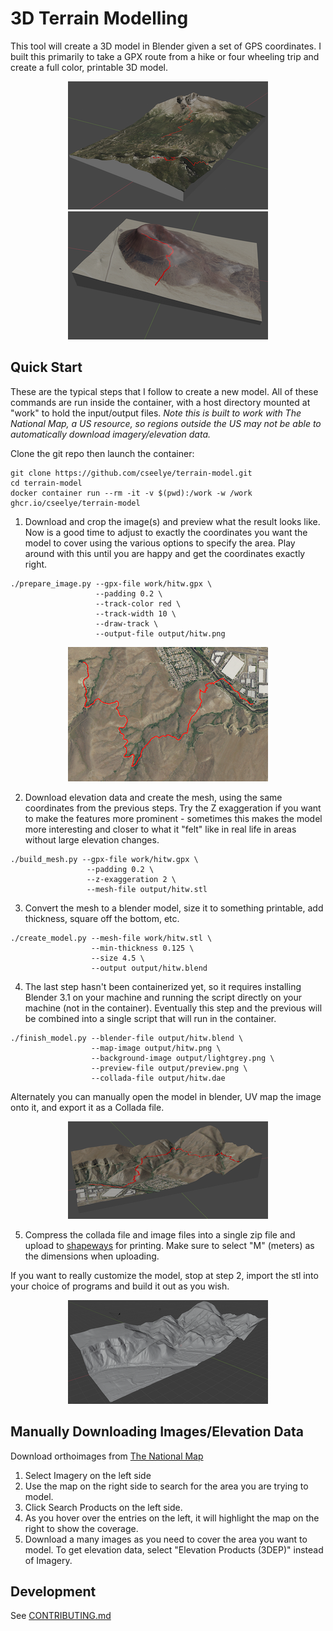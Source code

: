 # 3D Terrain Modelling
This tool will create a 3D model in Blender given a set of GPS coordinates. I built this primarily to take a GPX route from a hike or four wheeling trip and create a full color, printable 3D model.
<p align="center">
<img src="example_blender1.png" alt="blender example 1"/>  <img src="example_blender2.png"  alt="blender example 2"/>
</p>

## Quick Start
These are the typical steps that I follow to create a new model.  All of these commands are run inside the container, with a host directory mounted at "work" to hold the input/output files. *Note this is built to work with The National Map, a US resource, so regions outside the US may not be able to automatically download imagery/elevation data.*

Clone the git repo then launch the container:
```
git clone https://github.com/cseelye/terrain-model.git
cd terrain-model
docker container run --rm -it -v $(pwd):/work -w /work ghcr.io/cseelye/terrain-model
```

1. Download and crop the image(s) and preview what the result looks like. Now is a good time to adjust to exactly the coordinates you want the model to cover using the various options to specify the area. Play around with this until you are happy and get the coordinates exactly right.
```
./prepare_image.py --gpx-file work/hitw.gpx \
                   --padding 0.2 \
                   --track-color red \
                   --track-width 10 \
                   --draw-track \
                   --output-file output/hitw.png
```
<p align="center"><img src="example_image.png" alt="example image"/></p>

2. Download elevation data and create the mesh, using the same coordinates from the previous steps. Try the Z exaggeration if you want to make the features more prominent - sometimes this makes the model more interesting and closer to what it "felt" like in real life in areas without large elevation changes.
```
./build_mesh.py --gpx-file work/hitw.gpx \
                 --padding 0.2 \
                 --z-exaggeration 2 \
                 --mesh-file output/hitw.stl
```
3. Convert the mesh to a blender model, size it to something printable, add thickness, square off the bottom, etc.
```
./create_model.py --mesh-file work/hitw.stl \
                  --min-thickness 0.125 \
                  --size 4.5 \
                  --output output/hitw.blend
```

4. The last step hasn't been containerized yet, so it requires installing Blender 3.1 on your machine and running the script directly on your machine (not in the container). Eventually this step and the previous will be combined into a single script that will run in the container.
```
./finish_model.py --blender-file output/hitw.blend \
                  --map-image output/hitw.png \
                  --background-image output/lightgrey.png \
                  --preview-file output/preview.png \
                  --collada-file output/hitw.dae
```
Alternately you can manually open the model in blender, UV map the image onto it, and export it as a Collada file.

<p align="center"><img src="example_blender3.png" alt="example image"/></p>


5. Compress the collada file and image files into a single zip file and upload to [shapeways](https://www.shapeways.com) for printing. Make sure to select "M" (meters) as the dimensions when uploading.

If you want to really customize the model, stop at step 2, import the stl into your choice of programs and build it out as you wish.
<p align="center"><img src="example_mesh.png" alt="example image"/></p>


## Manually Downloading Images/Elevation Data
Download orthoimages from [The National Map](https://apps.nationalmap.gov/downloader)  
1. Select Imagery on the left side
2. Use the map on the right side to search for the area you are trying to model.
3. Click Search Products on the left side.
4. As you hover over the entries on the left, it will highlight the map on the right to show the coverage.
4. Download a many images as you need to cover the area you want to model.
To get elevation data, select "Elevation Products (3DEP)" instead of Imagery.

## Development
See [CONTRIBUTING.md](CONTRIBUTING.md)
